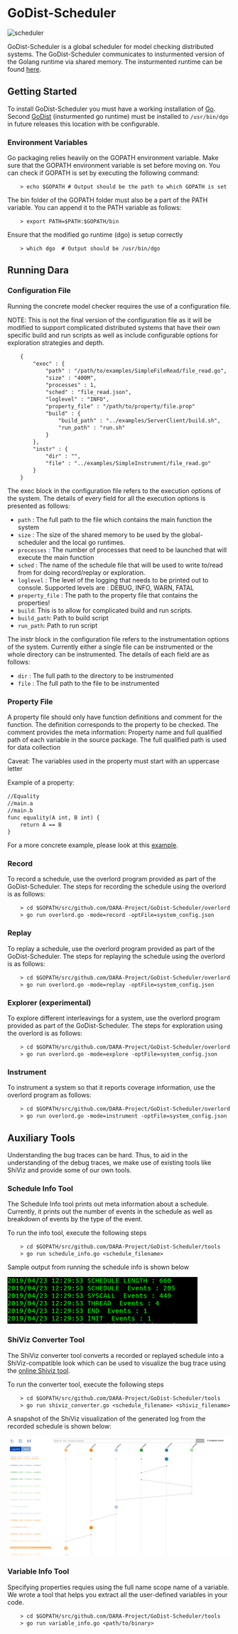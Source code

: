 # GoDist-Scheduler
![scheduler](https://i.stack.imgur.com/bzDfr.png)

GoDist-Scheduler is a global scheduler for model checking distributed systems. The GoDist-Scheduler communicates to 
insturmented version of the Golang runtime via shared memory. The insturmented runtime can be found 
[here](https://github.com/DARA-Project/GoDist).

## Getting Started

To install GoDist-Scheduler you must have a working installation of [Go](https://golang.org/doc/install).
Second [GoDist](https://github.com/DARA-Project/GoDist) (insturmented go runtime) must be installed to `/usr/bin/dgo`
in future releases this location with be configurable.

### Environment Variables

Go packaging relies heavily on the GOPATH environment variable. Make sure that the GOPATH environment variable is set before moving on.
You can check if GOPATH is set by executing the following command:

```
    > echo $GOPATH # Output should be the path to which GOPATH is set
```

The bin folder of the GOPATH folder must also be a part of the PATH variable.
You can append it to the PATH variable as follows:

```
    > export PATH=$PATH:$GOPATH/bin
```

Ensure that the modified go runtime (dgo) is setup correctly

```
    > which dgo  # Output should be /usr/bin/dgo
```

## Running Dara

### Configuration File

Running the concrete model checker requires the use of a configuration file.

NOTE: This is not the final version of the configuration file as it will be modified
to support complicated distributed systems that have their own specific build and run scripts as well
as include configurable options for exploration strategies and depth.

```
    {
        "exec" : {
            "path" : "/path/to/examples/SimpleFileRead/file_read.go",
            "size" : "400M",
            "processes" : 1,
            "sched" : "file_read.json",
            "loglevel" : "INFO",
            "property_file" : "/path/to/property/file.prop"
            "build" : {
                "build_path" : "../examples/ServerClient/build.sh",
                "run_path" : "run.sh"
            }
        },
        "instr" : {
            "dir" : "",
            "file" : "../examples/SimpleInstrument/file_read.go"
        }
    }
```

The exec block in the configuration file refers to the execution options of the system.
The details of every field for all the execution options is presented as follows:

+ `path` : The full path to the file which contains the main function the system
+ `size` : The size of the shared memory to be used by the global-scheduler and the local go runtimes.
+ `processes` : The number of processes that need to be launched that will execute the main function
+ `sched` : The name of the schedule file that will be used to write to/read from for doing record/replay or exploration.
+ `loglevel` : The level of the logging that needs to be printed out to console. Supported levels are : DEBUG, INFO, WARN, FATAL
+ `property_file` : The path to the property file that contains the properties!
+ `build`: This is to allow for complicated build and run scripts.
+ `build_path`: Path to build script
+ `run_path`: Path to run script

The instr block in the configuration file refers to the instrumentation options of the system.
Currently either a single file can be instrumented or the whole directory can be instrumented.
The details of each field are as follows:

+ `dir` : The full path to the directory to be instrumented
+ `file` : The full path to the file to be instrumented

### Property File

A property file should only have function definitions
and comment for the function. The definition corresponds
to the property to be checked. The comment provides
the meta information: Property name and full qualified
path of each variable in the source package. The full
qualified path is used for data collection 

Caveat: The variables used in the property must start
with an uppercase letter

Example of a property:

```
//Equality
//main.a
//main.b
func equality(A int, B int) {
    return A == B
}
```

For a more concrete example, please look at this [example](examples/SharedIntegerNoLocksProperty).

### Record

To record a schedule, use the overlord program provided as part of the GoDist-Scheduler.
The steps for recording the schedule using the overlord is as follows:

```
    > cd $GOPATH/src/github.com/DARA-Project/GoDist-Scheduler/overlord
    > go run overlord.go -mode=record -optFile=system_config.json
```

### Replay

To replay a schedule, use the overlord program provided as part of the GoDist-Scheduler.
The steps for replaying the schedule using the overlord is as follows:

```
    > cd $GOPATH/src/github.com/DARA-Project/GoDist-Scheduler/overlord
    > go run overlord.go -mode=replay -optFile=system_config.json
```

### Explorer (experimental)

To explore different interleavings for a system, use the overlord program provided as part of the GoDist-Scheduler.
The steps for exploration using the overlord is as follows:

```
    > cd $GOPATH/src/github.com/DARA-Project/GoDist-Scheduler/overlord
    > go run overlord.go -mode=explore -optFile=system_config.json
```

### Instrument

To instrument a system so that it reports coverage information, use the overlord program as follows:

```
    > cd $GOPATH/src/github.com/DARA-Project/GoDist-Scheduler/overlord
    > go run overlord.go -mode=instrument -optFile=system_config.json
```

## Auxiliary Tools

Understanding the bug traces can be hard. Thus, to aid in the understanding of the debug traces,
we make use of existing tools like ShiViz and provide some of our own tools.

### Schedule Info Tool

The Schedule Info tool prints out meta information about a schedule. Currently, it prints
out the number of events in the schedule as well as breakdown of events by the type of the event.

To run the info tool, execute the following steps

```
    > cd $GOPATH/src/github.com/DARA-Project/GoDist-Scheduler/tools
    > go run schedule_info.go <schedule_filename>
```

Sample output from running the schedule info is shown below

![info](img/info.png?raw=true)

### ShiViz Converter Tool

The ShiViz converter tool converts a recorded or replayed schedule into a ShiViz-compatible
look which can be used to visualize the bug trace using the [online Shiviz tool](https://bestchai.bitbucket.io/shiviz/).

To run the converter tool, execute the following steps

```
    > cd $GOPATH/src/github.com/DARA-Project/GoDist-Scheduler/tools
    > go run shiviz_converter.go <schedule_filename> <shiviz_filename>
```

A snapshot of the ShiViz visualization of the generated log from the recorded schedule
is shown below:

![shiviz](img/shiviz.png?raw=true)


### Variable Info Tool

Specifying properties requies using the full name scope name of a variable.
We wrote a tool that helps you extract all the user-defined variables
in your code.

```
    > cd $GOPATH/src/github.com/DARA-Project/GoDist-Scheduler/tools
    > go run variable_info.go <path/to/binary> 
``` 
